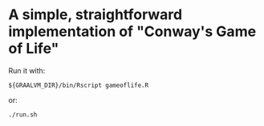 # A simple, straightforward implementation of "Conway's Game of Life"

Run it with:
```
${GRAALVM_DIR}/bin/Rscript gameoflife.R
```

or:

```
./run.sh
```
